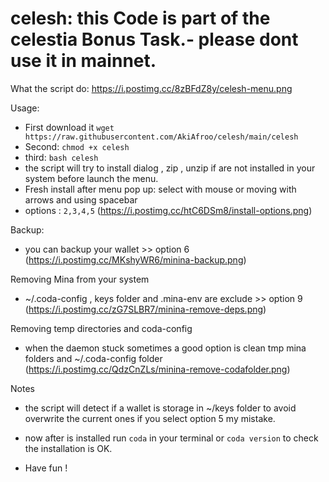 # celesh: this Code is part of the celestia Bonus Task.- please dont use it in mainnet.

What the script do:
https://i.postimg.cc/8zBFdZ8y/celesh-menu.png

Usage:
* First download it ```wget https://raw.githubusercontent.com/AkiAfroo/celesh/main/celesh```
* Second: `chmod +x celesh` 
* third:  `bash celesh`
* the script will try to install dialog , zip , unzip if are not installed in your system before launch the menu.
* Fresh install after menu pop up: select with mouse or moving with arrows and using spacebar
* options : ```2,3,4,5```
(https://i.postimg.cc/htC6DSm8/install-options.png)

Backup:
* you can backup your wallet >> option 6
(https://i.postimg.cc/MKshyWR6/minina-backup.png)


Removing Mina from your system
* ~/.coda-config , keys folder and .mina-env are exclude >> option 9
(https://i.postimg.cc/zG7SLBR7/minina-remove-deps.png)

Removing temp directories and coda-config
* when the daemon stuck sometimes a good option is clean tmp mina folders and ~/.coda-config folder
(https://i.postimg.cc/QdzCnZLs/minina-remove-codafolder.png)

Notes
* the script will detect if a wallet is storage in ~/keys folder to avoid overwrite the current ones if you select option 5 my mistake.

* now after is installed run ```coda``` in your terminal or ```coda version``` to check the installation is OK.
* Have fun !

